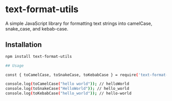 # text-format-utils

A simple JavaScript library for formatting text strings into camelCase, snake_case, and kebab-case.

## Installation
```bash
npm install text-format-utils

## Usage

const { toCamelCase, toSnakeCase, toKebabCase } = require('text-format-utils');

console.log(toCamelCase("hello world")); // helloWorld
console.log(toSnakeCase("HelloWorld")); // hello_world
console.log(toKebabCase("hello_world")); // hello-world
